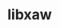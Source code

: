 ---
title: "libxaw"
layout: cache
categories: [package, develop]
meta: {"compilers": ["gcc@11.4.0"], "num_specs": 8, "num_specs_by_stack": {"hep": 8, "root": 8}, "oss": ["ubuntu22.04"], "platforms": ["linux"], "stacks": ["hep", "root"], "targets": ["x86_64_v3"], "versions": ["1.0.16"]}
spec_details: [{"compiler": "gcc@11.4.0", "hash": "fr2j4v7mak4sany46s3xjegdewqaqcvp", "os": "ubuntu22.04", "platform": "linux", "size": "-", "stacks": ["hep", "root"], "target": "x86_64_v3", "variants": ["build_system=autotools"], "versions": ["1.0.16"]}, {"compiler": "gcc@11.4.0", "hash": "hcchaalvlhfcv7sh7qocfcqqazscpug2", "os": "ubuntu22.04", "platform": "linux", "size": "-", "stacks": ["hep", "root"], "target": "x86_64_v3", "variants": ["build_system=autotools"], "versions": ["1.0.16"]}, {"compiler": "gcc@11.4.0", "hash": "id5riiee4ldqqyomhcndjwbycvegt5fo", "os": "ubuntu22.04", "platform": "linux", "size": "-", "stacks": ["hep", "root"], "target": "x86_64_v3", "variants": ["build_system=autotools"], "versions": ["1.0.16"]}, {"compiler": "gcc@11.4.0", "hash": "o4qc6greqh3yurat7dsb6bwwoyou5jvk", "os": "ubuntu22.04", "platform": "linux", "size": "-", "stacks": ["hep", "root"], "target": "x86_64_v3", "variants": ["build_system=autotools"], "versions": ["1.0.16"]}, {"compiler": "gcc@11.4.0", "hash": "vxwcz6sjtfam2qirzj72unsdwzmn6afo", "os": "ubuntu22.04", "platform": "linux", "size": "-", "stacks": ["hep", "root"], "target": "x86_64_v3", "variants": ["build_system=autotools"], "versions": ["1.0.16"]}, {"compiler": "gcc@11.4.0", "hash": "ydzjybo35skve7y42jmcdwb4ftt3ab6d", "os": "ubuntu22.04", "platform": "linux", "size": "-", "stacks": ["hep", "root"], "target": "x86_64_v3", "variants": ["build_system=autotools"], "versions": ["1.0.16"]}, {"compiler": "gcc@11.4.0", "hash": "ywe46md6t7bxbd34uwjnmzud3ugmezux", "os": "ubuntu22.04", "platform": "linux", "size": "-", "stacks": ["hep", "root"], "target": "x86_64_v3", "variants": ["build_system=autotools"], "versions": ["1.0.16"]}, {"compiler": "gcc@11.4.0", "hash": "z4yra2n25xpcl232vx2nrfjc6saepwvv", "os": "ubuntu22.04", "platform": "linux", "size": "-", "stacks": ["hep", "root"], "target": "x86_64_v3", "variants": ["build_system=autotools"], "versions": ["1.0.16"]}]
---